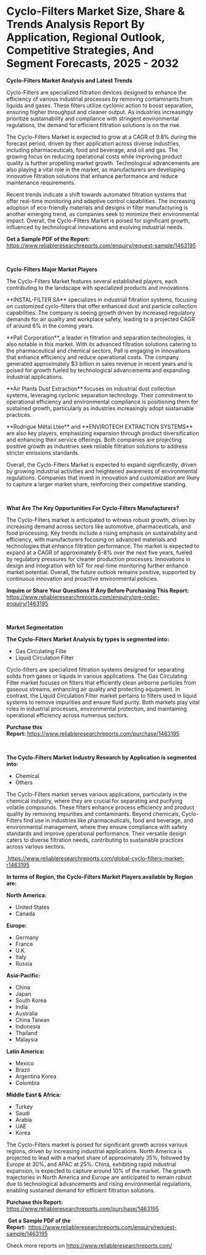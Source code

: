 <p><h1>Cyclo-Filters Market Size, Share & Trends Analysis Report By Application, Regional Outlook, Competitive Strategies, And Segment Forecasts, 2025 - 2032</h1></p><p><strong>Cyclo-Filters Market Analysis and Latest Trends</strong></p>
<p><p>Cyclo-Filters are specialized filtration devices designed to enhance the efficiency of various industrial processes by removing contaminants from liquids and gases. These filters utilize cyclonic action to boost separation, ensuring higher throughput and cleaner output. As industries increasingly prioritize sustainability and compliance with stringent environmental regulations, the demand for efficient filtration solutions is on the rise.</p><p>The Cyclo-Filters Market is expected to grow at a CAGR of 9.8% during the forecast period, driven by their application across diverse industries, including pharmaceuticals, food and beverage, and oil and gas. The growing focus on reducing operational costs while improving product quality is further propelling market growth. Technological advancements are also playing a vital role in the market, as manufacturers are developing innovative filtration solutions that enhance performance and reduce maintenance requirements.</p><p>Recent trends indicate a shift towards automated filtration systems that offer real-time monitoring and adaptive control capabilities. The increasing adoption of eco-friendly materials and designs in filter manufacturing is another emerging trend, as companies seek to minimize their environmental impact. Overall, the Cyclo-Filters Market is poised for significant growth, influenced by technological innovations and evolving industrial needs.</p></p>
<p><strong>Get a Sample PDF of the Report:&nbsp;</strong> <a href="https://www.reliableresearchreports.com/enquiry/request-sample/1463195?utm_campaign=48&utm_medium=2&utm_source=Github&utm_content=ia&utm_term=27022025&utm_id=cyclo-filters">https://www.reliableresearchreports.com/enquiry/request-sample/1463195</a></p>
<p>&nbsp;</p>
<p><strong>Cyclo-Filters Major Market Players</strong></p>
<p><p>The Cyclo-Filters Market features several established players, each contributing to the landscape with specialized products and innovations.</p><p>**INSTAL-FILTER SA** specializes in industrial filtration systems, focusing on customized cyclo-filters that offer enhanced dust and particle collection capabilities. The company is seeing growth driven by increased regulatory demands for air quality and workplace safety, leading to a projected CAGR of around 6% in the coming years.</p><p>**Pall Corporation**, a leader in filtration and separation technologies, is also notable in this market. With its advanced filtration solutions catering to the pharmaceutical and chemical sectors, Pall is engaging in innovations that enhance efficiency and reduce operational costs. The company generated approximately $3 billion in sales revenue in recent years and is poised for growth fueled by technological advancements and expanding industrial applications.</p><p>**Air Plants Dust Extraction** focuses on industrial dust collection systems, leveraging cyclonic separation technology. Their commitment to operational efficiency and environmental compliance is positioning them for sustained growth, particularly as industries increasingly adopt sustainable practices.</p><p>**Rodrigue Métal Ltée** and **ENVIROTECH EXTRACTION SYSTEMS** are also key players, emphasizing expansion through product diversification and enhancing their service offerings. Both companies are projecting positive growth as industries seek reliable filtration solutions to address stricter emissions standards.</p><p>Overall, the Cyclo-Filters Market is expected to expand significantly, driven by growing industrial activities and heightened awareness of environmental regulations. Companies that invest in innovation and customization are likely to capture a larger market share, reinforcing their competitive standing.</p></p>
<p>&nbsp;</p>
<p><strong>What Are The Key Opportunities For Cyclo-Filters Manufacturers?</strong></p>
<p><p>The Cyclo-Filters market is anticipated to witness robust growth, driven by increasing demand across sectors like automotive, pharmaceuticals, and food processing. Key trends include a rising emphasis on sustainability and efficiency, with manufacturers focusing on advanced materials and technologies that enhance filtration performance. The market is expected to expand at a CAGR of approximately 6-8% over the next five years, fueled by regulatory pressures for cleaner production processes. Innovations in design and integration with IoT for real-time monitoring further enhance market potential. Overall, the future outlook remains positive, supported by continuous innovation and proactive environmental policies.</p></p>
<p><strong>Inquire or Share Your Questions If Any Before Purchasing This Report:</strong> <a href="https://www.reliableresearchreports.com/enquiry/pre-order-enquiry/1463195?utm_campaign=48&utm_medium=2&utm_source=Github&utm_content=ia&utm_term=27022025&utm_id=cyclo-filters">https://www.reliableresearchreports.com/enquiry/pre-order-enquiry/1463195</a></p>
<p>&nbsp;</p>
<p><strong>Market Segmentation</strong></p>
<p><strong>The Cyclo-Filters Market Analysis by types is segmented into:</strong></p>
<p><ul><li>Gas Circulating Filte</li><li>Liquid Circulation Filter</li></ul></p>
<p><p>Cyclo-filters are specialized filtration systems designed for separating solids from gases or liquids in various applications. The Gas Circulating Filter market focuses on filters that efficiently clean airborne particles from gaseous streams, enhancing air quality and protecting equipment. In contrast, the Liquid Circulation Filter market pertains to filters used in liquid systems to remove impurities and ensure fluid purity. Both markets play vital roles in industrial processes, environmental protection, and maintaining operational efficiency across numerous sectors.</p></p>
<p><strong>Purchase this Report:&nbsp;</strong><a href="https://www.reliableresearchreports.com/purchase/1463195?utm_campaign=48&utm_medium=2&utm_source=Github&utm_content=ia&utm_term=27022025&utm_id=cyclo-filters">https://www.reliableresearchreports.com/purchase/1463195</a></p>
<p>&nbsp;</p>
<p><strong>The Cyclo-Filters Market Industry Research by Application is segmented into:</strong></p>
<p><ul><li>Chemical</li><li>Others</li></ul></p>
<p><p>The Cyclo-Filters market serves various applications, particularly in the chemical industry, where they are crucial for separating and purifying volatile compounds. These filters enhance process efficiency and product quality by removing impurities and contaminants. Beyond chemicals, Cyclo-Filters find use in industries like pharmaceuticals, food and beverage, and environmental management, where they ensure compliance with safety standards and improve operational performance. Their versatile design caters to diverse filtration needs, contributing to sustainable practices across various sectors.</p></p>
<p><a href="https://www.reliableresearchreports.com/global-cyclo-filters-market-r1463195?utm_campaign=48&utm_medium=2&utm_source=Github&utm_content=ia&utm_term=27022025&utm_id=cyclo-filters">&nbsp;https://www.reliableresearchreports.com/global-cyclo-filters-market-r1463195</a></p>
<p><strong>In terms of Region, the Cyclo-Filters Market Players available by Region are:</strong></p>
<p>
    <p> <strong> North America: </strong>
        <ul>
            <li>United States</li>
            <li>Canada</li>
        </ul>
        </p> 
    <p> <strong> Europe: </strong>
        <ul>
            <li>Germany</li>
            <li>France</li>
            <li>U.K.</li>
            <li>Italy</li>
            <li>Russia</li>
        </ul>
        </p> 
    <p> <strong> Asia-Pacific: </strong>
        <ul>
            <li>China</li>
            <li>Japan</li>
            <li>South Korea</li>
            <li>India</li>
            <li>Australia</li>
            <li>China Taiwan</li>
            <li>Indonesia</li>
            <li>Thailand</li>
            <li>Malaysia</li>
        </ul>
        </p> 
    <p> <strong> Latin America: </strong>
        <ul>
            <li>Mexico</li>
            <li>Brazil</li>
            <li>Argentina Korea</li>
            <li>Colombia</li>
        </ul>
        </p> 
    <p> <strong> Middle East & Africa: </strong>
        <ul>
            <li>Turkey</li>
            <li>Saudi</li>
            <li>Arabia</li>
            <li>UAE</li>
            <li>Korea</li>
        </ul>
    </p>
    </p>
<p><p>The Cyclo-Filters market is poised for significant growth across various regions, driven by increasing industrial applications. North America is projected to lead with a market share of approximately 35%, followed by Europe at 30%, and APAC at 25%. China, exhibiting rapid industrial expansion, is expected to capture around 10% of the market. The growth trajectories in North America and Europe are anticipated to remain robust due to technological advancements and rising environmental regulations, enabling sustained demand for efficient filtration solutions.</p></p>
<p><strong>Purchase this Report: </strong><a href="https://www.reliableresearchreports.com/purchase/1463195?utm_campaign=48&utm_medium=2&utm_source=Github&utm_content=ia&utm_term=27022025&utm_id=cyclo-filters">https://www.reliableresearchreports.com/purchase/1463195</a></p>
<p>&nbsp;<strong>Get a Sample PDF of the Report:&nbsp;&nbsp;</strong><a href="https://www.reliableresearchreports.com/enquiry/request-sample/1463195?utm_campaign=48&utm_medium=2&utm_source=Github&utm_content=ia&utm_term=27022025&utm_id=cyclo-filters">https://www.reliableresearchreports.com/enquiry/request-sample/1463195</a></p>
<p><strong></strong></p>
<p>Check more reports on <a href="https://www.reliableresearchreports.com/?utm_campaign=48&utm_medium=2&utm_source=Github&utm_content=ia&utm_term=27022025&utm_id=cyclo-filters">https://www.reliableresearchreports.com/</a></p>